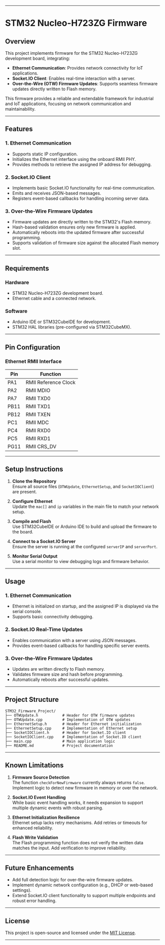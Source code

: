 

---

# **STM32 Nucleo-H723ZG Firmware**

## **Overview**

This project implements firmware for the STM32 Nucleo-H723ZG development board, integrating:

- **Ethernet Communication**: Provides network connectivity for IoT applications.
- **Socket.IO Client**: Enables real-time interaction with a server.
- **Over-the-Wire (OTW) Firmware Updates**: Supports seamless firmware updates directly written to Flash memory.

This firmware provides a reliable and extendable framework for industrial and IoT applications, focusing on network communication and maintainability.

---

## **Features**

### 1. **Ethernet Communication**
- Supports static IP configuration.
- Initializes the Ethernet interface using the onboard RMII PHY.
- Provides methods to retrieve the assigned IP address for debugging.

### 2. **Socket.IO Client**
- Implements basic Socket.IO functionality for real-time communication.
- Emits and receives JSON-based messages.
- Registers event-based callbacks for handling incoming server data.

### 3. **Over-the-Wire Firmware Updates**
- Firmware updates are directly written to the STM32's Flash memory.
- Hash-based validation ensures only new firmware is applied.
- Automatically reboots into the updated firmware after successful programming.
- Supports validation of firmware size against the allocated Flash memory slot.

---

## **Requirements**

### **Hardware**
- STM32 Nucleo-H723ZG development board.
- Ethernet cable and a connected network.

### **Software**
- Arduino IDE or STM32CubeIDE for development.
- STM32 HAL libraries (pre-configured via STM32CubeMX).

---

## **Pin Configuration**

### **Ethernet RMII Interface**
| **Pin** | **Function**    |
|---------|-----------------|
| PA1     | RMII Reference Clock |
| PA2     | RMII MDIO       |
| PA7     | RMII TXD0       |
| PB11    | RMII TXD1       |
| PB12    | RMII TXEN       |
| PC1     | RMII MDC        |
| PC4     | RMII RXD0       |
| PC5     | RMII RXD1       |
| PG11    | RMII CRS_DV     |

---

## **Setup Instructions**

1. **Clone the Repository**  
   Ensure all source files (`OTWUpdate`, `EthernetSetup`, and `SocketIOClient`) are present.

2. **Configure Ethernet**  
   Update the `mac[]` and `ip` variables in the main file to match your network setup.

3. **Compile and Flash**  
   Use STM32CubeIDE or Arduino IDE to build and upload the firmware to the board.

4. **Connect to a Socket.IO Server**  
   Ensure the server is running at the configured `serverIP` and `serverPort`.

5. **Monitor Serial Output**  
   Use a serial monitor to view debugging logs and firmware behavior.

---

## **Usage**

### **1. Ethernet Communication**
- Ethernet is initialized on startup, and the assigned IP is displayed via the serial console.
- Supports basic connectivity debugging.

### **2. Socket.IO Real-Time Updates**
- Enables communication with a server using JSON messages.
- Provides event-based callbacks for handling specific server events.

### **3. Over-the-Wire Firmware Updates**
- Updates are written directly to Flash memory.
- Validates firmware size and hash before programming.
- Automatically reboots after successful updates.

---

## **Project Structure**

```
STM32_Firmware_Project/
├── OTWUpdate.h           # Header for OTW firmware updates
├── OTWUpdate.cpp         # Implementation of OTW updates
├── EthernetSetup.h       # Header for Ethernet initialization
├── EthernetSetup.cpp     # Implementation of Ethernet setup
├── SocketIOClient.h      # Header for Socket.IO client
├── SocketIOClient.cpp    # Implementation of Socket.IO client
├── main.cpp              # Main application logic
├── README.md             # Project documentation
```

---

## **Known Limitations**

1. **Firmware Source Detection**  
   The function `checkForNewFirmware` currently always returns `false`. Implement logic to detect new firmware in memory or over the network.

2. **Socket.IO Event Handling**  
   While basic event handling works, it needs expansion to support multiple dynamic events with robust parsing.

3. **Ethernet Initialization Resilience**  
   Ethernet setup lacks retry mechanisms. Add retries or timeouts for enhanced reliability.

4. **Flash Write Validation**  
   The Flash programming function does not verify the written data matches the input. Add verification to improve reliability.

---

## **Future Enhancements**

- Add full detection logic for over-the-wire firmware updates.
- Implement dynamic network configuration (e.g., DHCP or web-based settings).
- Extend Socket.IO client functionality to support multiple endpoints and robust error handling.

---

## **License**

This project is open-source and licensed under the [MIT License](https://opensource.org/licenses/MIT).

---

